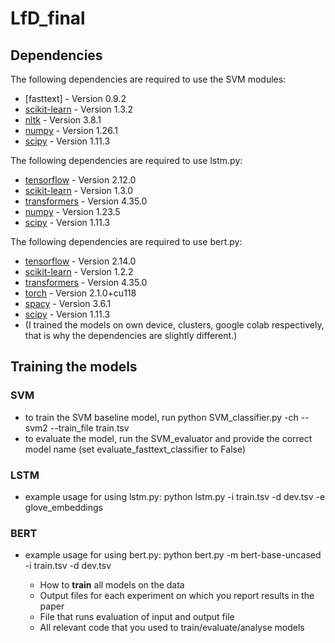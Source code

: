 # LfD_final

## Dependencies


The following dependencies are required to use the SVM modules:

- [fasttext] - Version 0.9.2
- [scikit-learn](https://scikit-learn.org/stable/) - Version 1.3.2
- [nltk](https://www.nltk.org) - Version 3.8.1
- [numpy](https://numpy.org) - Version 1.26.1
- [scipy](https://scipy.org) - Version 1.11.3

The following dependencies are required to use lstm.py:
- [tensorflow](https://www.tensorflow.org/api_docs/python/tf) - Version 2.12.0
- [scikit-learn](https://scikit-learn.org/stable/) - Version 1.3.0
- [transformers](https://pypi.org/project/transformers/) - Version 4.35.0
- [numpy](https://numpy.org) - Version 1.23.5
- [scipy](https://pypi.org/project/scipy/) - Version 1.11.3

The following dependencies are required to use bert.py:
- [tensorflow](https://www.tensorflow.org/api_docs/python/tf) - Version 2.14.0
- [scikit-learn](https://scikit-learn.org/stable/) - Version 1.2.2
- [transformers](https://pypi.org/project/transformers/) - Version 4.35.0
- [torch](https://pypi.org/project/torch/) - Version 2.1.0+cu118
- [spacy](https://pypi.org/project/spacy/) - Version 3.6.1
- [scipy](https://pypi.org/project/scipy/) - Version 1.11.3
- (I trained the models on own device, clusters, google colab respectively, that is why the dependencies are slightly different.)

## Training the models
### SVM
- to train the SVM baseline model, run python SVM_classifier.py -ch --svm2 --train_file train.tsv
- to evaluate the model, run the SVM_evaluator and provide the correct model name (set evaluate_fasttext_classifier to False)
### LSTM
- example usage for using lstm.py: python lstm.py -i train.tsv -d dev.tsv -e glove_embeddings
### BERT
- example usage for using bert.py: python bert.py -m bert-base-uncased -i train.tsv -d dev.tsv



    - How to **train** all models on the data
    - Output files for each experiment on which you report results in the paper
    - File that runs evaluation of input and output file
    - All relevant code that you used to train/evaluate/analyse models

